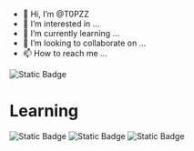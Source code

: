 - 👋 Hi, I’m @T0PZZ
- 👀 I’m interested in ...
- 🌱 I’m currently learning ...
- 💞️ I’m looking to collaborate on ...
- 📫 How to reach me ...

![Static Badge](https://img.shields.io/badge/topzz-purple?logo=discord&logoColor=0&labelColor=black&color=white)



# Learning
![Static Badge](https://img.shields.io/badge/python-orange?logo=python&logoColor=green&labelColor=black&color=white)
![Static Badge](https://img.shields.io/badge/C%2B%2B-orange?logo=c%2B%2B&logoColor=blue&labelColor=black&color=white)
![Static Badge](https://img.shields.io/badge/C-orange?logo=c&logoColor=blue&labelColor=black&color=white)

<!---
T0PZZ/T0PZZ is a ✨ special ✨ repository because its `README.md` (this file) appears on your GitHub profile.
You can click the Preview link to take a look at your changes.
--->
